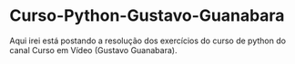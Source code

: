 # Curso-Python-Gustavo-Guanabara
Aqui irei está postando a resolução dos exercícios do curso de python do canal Curso em Vídeo (Gustavo Guanabara).
